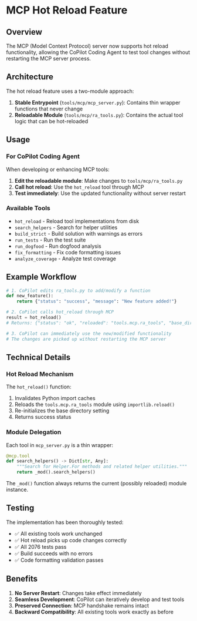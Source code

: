 # MCP Hot Reload Feature

## Overview

The MCP (Model Context Protocol) server now supports hot reload functionality, allowing the CoPilot Coding Agent to test tool changes without restarting the MCP server process.

## Architecture

The hot reload feature uses a two-module approach:

1. **Stable Entrypoint** (`tools/mcp/mcp_server.py`): Contains thin wrapper functions that never change
2. **Reloadable Module** (`tools/mcp/ra_tools.py`): Contains the actual tool logic that can be hot-reloaded

## Usage

### For CoPilot Coding Agent

When developing or enhancing MCP tools:

1. **Edit the reloadable module**: Make changes to `tools/mcp/ra_tools.py`
2. **Call hot reload**: Use the `hot_reload` tool through MCP
3. **Test immediately**: Use the updated functionality without server restart

### Available Tools

- `hot_reload` - Reload tool implementations from disk
- `search_helpers` - Search for helper utilities
- `build_strict` - Build solution with warnings as errors
- `run_tests` - Run the test suite
- `run_dogfood` - Run dogfood analysis
- `fix_formatting` - Fix code formatting issues
- `analyze_coverage` - Analyze test coverage

## Example Workflow

```python
# 1. CoPilot edits ra_tools.py to add/modify a function
def new_feature():
    return {"status": "success", "message": "New feature added!"}

# 2. CoPilot calls hot_reload through MCP
result = hot_reload()
# Returns: {"status": "ok", "reloaded": "tools.mcp.ra_tools", "base_dir": "..."}

# 3. CoPilot can immediately use the new/modified functionality
# The changes are picked up without restarting the MCP server
```

## Technical Details

### Hot Reload Mechanism

The `hot_reload()` function:
1. Invalidates Python import caches
2. Reloads the `tools.mcp.ra_tools` module using `importlib.reload()`
3. Re-initializes the base directory setting
4. Returns success status

### Module Delegation

Each tool in `mcp_server.py` is a thin wrapper:

```python
@mcp.tool
def search_helpers() -> Dict[str, Any]:
    """Search for Helper.For methods and related helper utilities."""
    return _mod().search_helpers()
```

The `_mod()` function always returns the current (possibly reloaded) module instance.

## Testing

The implementation has been thoroughly tested:

- ✅ All existing tools work unchanged
- ✅ Hot reload picks up code changes correctly
- ✅ All 2076 tests pass
- ✅ Build succeeds with no errors
- ✅ Code formatting validation passes

## Benefits

1. **No Server Restart**: Changes take effect immediately
2. **Seamless Development**: CoPilot can iteratively develop and test tools
3. **Preserved Connection**: MCP handshake remains intact
4. **Backward Compatibility**: All existing tools work exactly as before